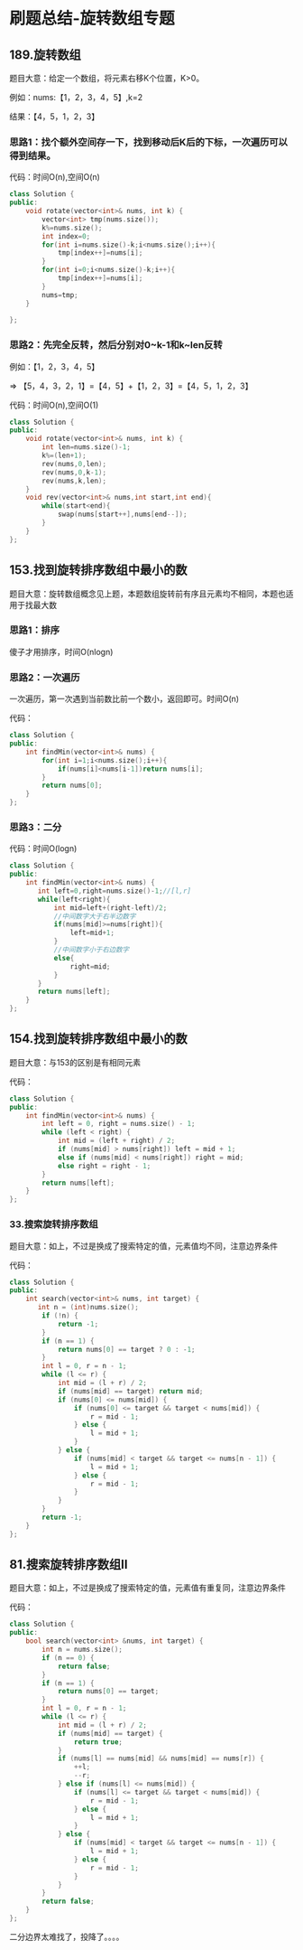 # 刷题总结-旋转数组专题

## 189.旋转数组

题目大意：给定一个数组，将元素右移K个位置，K>0。

例如：nums:【1，2，3，4，5】,k=2

结果：【4，5，1，2，3】

### 思路1：找个额外空间存一下，找到移动后K后的下标，一次遍历可以得到结果。

代码：时间O(n),空间O(n)

```cpp
class Solution {
public:
    void rotate(vector<int>& nums, int k) {
        vector<int> tmp(nums.size());
        k%=nums.size();
        int index=0;
        for(int i=nums.size()-k;i<nums.size();i++){
            tmp[index++]=nums[i];
        }
        for(int i=0;i<nums.size()-k;i++){
            tmp[index++]=nums[i];
        }
        nums=tmp;
    }
    
};
```

### 思路2：先完全反转，然后分别对0~k-1和k~len反转

例如：【1，2，3，4，5】

=> 【5，4，3，2，1】=【4，5】+【1，2，3】=【4，5，1，2，3】

代码：时间O(n),空间O(1)

```cpp
class Solution {
public:
    void rotate(vector<int>& nums, int k) {
        int len=nums.size()-1;
        k%=(len+1);
        rev(nums,0,len);
        rev(nums,0,k-1);
        rev(nums,k,len);
    }
    void rev(vector<int>& nums,int start,int end){
        while(start<end){
            swap(nums[start++],nums[end--]);
        }
    }
};
```

## 153.找到旋转排序数组中最小的数

题目大意：旋转数组概念见上题，本题数组旋转前有序且元素均不相同，本题也适用于找最大数

### 思路1：排序

傻子才用排序，时间O(nlogn)

### 思路2：一次遍历

一次遍历，第一次遇到当前数比前一个数小，返回即可。时间O(n)

代码：

```cpp
class Solution {
public:
    int findMin(vector<int>& nums) {
        for(int i=1;i<nums.size();i++){
            if(nums[i]<nums[i-1])return nums[i];
        }
        return nums[0];
    }
};
```

### 思路3：二分

代码：时间O(logn)

```cpp
class Solution {
public:
    int findMin(vector<int>& nums) {
       int left=0,right=nums.size()-1;//[l,r]
       while(left<right){
           int mid=left+(right-left)/2;
           //中间数字大于右半边数字
           if(nums[mid]>=nums[right]){
               left=mid+1;
           }
           //中间数字小于右边数字
           else{
               right=mid;
           }
       }
       return nums[left];
    }
};
```

## 154.找到旋转排序数组中最小的数

题目大意：与153的区别是有相同元素

代码：

```cpp
class Solution {
public:
    int findMin(vector<int>& nums) {
        int left = 0, right = nums.size() - 1;
        while (left < right) {
            int mid = (left + right) / 2;
            if (nums[mid] > nums[right]) left = mid + 1;
            else if (nums[mid] < nums[right]) right = mid;
            else right = right - 1;
        }
        return nums[left];
    }
};
```

### 33.搜索旋转排序数组

题目大意：如上，不过是换成了搜索特定的值，元素值均不同，注意边界条件

代码：

```cpp
class Solution {
public:
    int search(vector<int>& nums, int target) {
       int n = (int)nums.size();
        if (!n) {
            return -1;
        }
        if (n == 1) {
            return nums[0] == target ? 0 : -1;
        }
        int l = 0, r = n - 1;
        while (l <= r) {
            int mid = (l + r) / 2;
            if (nums[mid] == target) return mid;
            if (nums[0] <= nums[mid]) {
                if (nums[0] <= target && target < nums[mid]) {
                    r = mid - 1;
                } else {
                    l = mid + 1;
                }
            } else {
                if (nums[mid] < target && target <= nums[n - 1]) {
                    l = mid + 1;
                } else {
                    r = mid - 1;
                }
            }
        }
        return -1;
    }
};
```

## 81.搜索旋转排序数组II

题目大意：如上，不过是换成了搜索特定的值，元素值有重复同，注意边界条件

代码：

```cpp
class Solution {
public:
    bool search(vector<int> &nums, int target) {
        int n = nums.size();
        if (n == 0) {
            return false;
        }
        if (n == 1) {
            return nums[0] == target;
        }
        int l = 0, r = n - 1;
        while (l <= r) {
            int mid = (l + r) / 2;
            if (nums[mid] == target) {
                return true;
            }
            if (nums[l] == nums[mid] && nums[mid] == nums[r]) {
                ++l;
                --r;
            } else if (nums[l] <= nums[mid]) {
                if (nums[l] <= target && target < nums[mid]) {
                    r = mid - 1;
                } else {
                    l = mid + 1;
                }
            } else {
                if (nums[mid] < target && target <= nums[n - 1]) {
                    l = mid + 1;
                } else {
                    r = mid - 1;
                }
            }
        }
        return false;
    }
};
```

二分边界太难找了，投降了。。。。